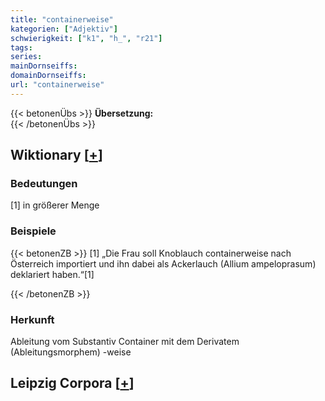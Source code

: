 ```yaml
---
title: "containerweise"
kategorien: ["Adjektiv"]
schwierigkeit: ["k1", "h_", "r21"]
tags:
series:
mainDornseiffs:
domainDornseiffs:
url: "containerweise"
---
```


{{< betonenÜbs >}}
**Übersetzung:**  
{{< /betonenÜbs >}}

## Wiktionary [[+](https://de.wiktionary.org/wiki/containerweise)]

### Bedeutungen
[1] in größerer Menge  

### Beispiele
{{< betonenZB >}}
[1] „Die Frau soll Knoblauch containerweise nach Österreich importiert und ihn dabei als Ackerlauch (Allium ampeloprasum) deklariert haben.“[1]  

{{< /betonenZB >}}
### Herkunft
Ableitung vom Substantiv Container mit dem Derivatem (Ableitungsmorphem) -weise  


## Leipzig Corpora [[+](https://corpora.uni-leipzig.de/en/res?word=containerweise&corpusId=deu_newscrawl-public_2018)]

